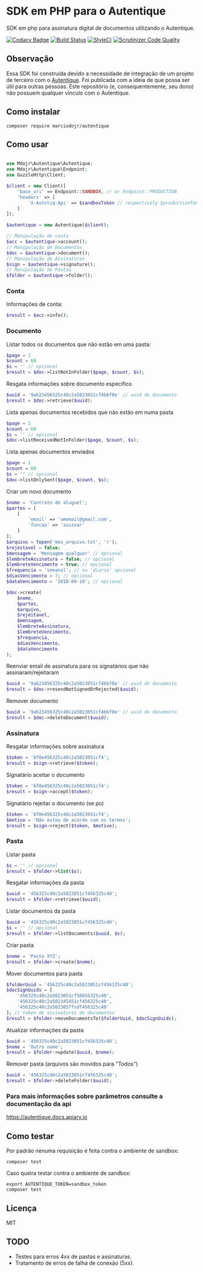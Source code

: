 # SDK em PHP para o Autentique
SDK em php para assinatura digital de documentos utilizando o Autentique.

[![Codacy Badge](https://api.codacy.com/project/badge/Grade/a0ab6c3ea7ae4b03991d85eb0b8ec533)](https://www.codacy.com/app/marciodojr/autentique?utm_source=github.com&amp;utm_medium=referral&amp;utm_content=marciodojr/autentique&amp;utm_campaign=Badge_Grade) [![Build Status](https://travis-ci.org/marciodojr/autentique.svg?branch=master)](https://travis-ci.org/marciodojr/autentique) [![StyleCI](https://github.styleci.io/repos/135076282/shield?branch=master)](https://github.styleci.io/repos/135076282) [![Scrutinizer Code Quality](https://scrutinizer-ci.com/g/marciodojr/autentique/badges/quality-score.png?b=master)](https://scrutinizer-ci.com/g/marciodojr/autentique/?branch=master)


## Observação

Essa SDK foi construída devido a necessidade de integração de um projeto de terceiro com o [Autentique](https://www.autentique.com.br/). Foi publicada com a ideia de que possa ser útil para outras pessoas. Este repositório (e, consequentemente, seu dono) não possuem qualquer vínculo com o Autentique.

## Como instalar
```
composer require marciodojr/autentique
```

## Como usar

```php

use Mdojr\Autentique\Autentique;
use Mdojr\Autentique\Endpoint;
use GuzzleHttp\Client;

$client = new Client([
    'base_uri' => Endpoint::SANDBOX, // or Endpoint::PRODUCTION
    'headers' => [
        'X-Autntiq-Api' => $sandboxToken // respectively $productionToken
    ]
]);

$autentique = new Autentique($client);

// Manipulação de conta
$acc = $autentique->account();
// Manipulação de Documentos
$doc = $autentique->document();
// Manipulação de Assinaturas
$sign = $autentique->signature();
// Manipulação de Pastas
$folder = $autentique->folder();

```

### Conta
Informações de conta:
```php
$result = $acc->info();
```
### Documento

Listar todos os documentos que não estão em uma pasta:
```php
$page = 1
$count = 60
$s = '' // opcional
$result = $doc->listNotInFolder($page, $count, $s);
```
Resgata informações sobre documento específico
```php
$uuid = '9ab23456325c40c2a5023051cf4bbf0e' // uuid do documento
$result = $doc->retrieve($uuid);
```
Lista apenas documentos recebidos que não estão em numa pasta
```php
$page = 1
$count = 60
$s = '' // opcional
$doc->listReceivedNotInFolder($page, $count, $s);
```
Lista apenas documentos enviados
```php
$page = 1
$count = 60
$s = '' // opcional
$doc->listOnlySent($page, $count, $s);
```
Criar um novo documento
```php
$nome = 'Contrato de aluguel';
$partes = [
    [
        'email' => 'umemail@gmail.com',
        'funcao' => 'assinar'
    ]
];
$arquivo = fopen('meu_arquivo.txt', 'r');
$rejeitavel = false;
$mensagem = 'Mensagem qualquer' // opcional
$lembreteAssinatura = false; // opcional
$lembreteVencimento = true; // opcional
$frequencia = 'semanal'; // ou 'diario' opcional
$diasVencimento = 7; // opcional
$dataVencimento = '2018-09-10'; // opcional

$doc->create(
    $nome,
    $partes,
    $arquivo,
    $rejeitavel,
    $mensagem,
    $lembreteAssinatura,
    $lembreteVencimento,
    $frequencia,
    $diasVencimento,
    $dataVencimento
);
```
Reenviar email de assinatura para os signatários que não assinaram/rejeitaram
```php
$uuid = '9ab23456325c40c2a5023051cf4bbf0e' // uuid do documento
$result = $doc->resendNotSignedOrRejected($uuid);
```

Remover documento
```php
$uuid = '9ab23456325c40c2a5023051cf4bbf0e' // uuid do documento
$result = $doc->deleteDocument($uuid);
```

### Assinatura
Resgatar informações sobre assinatura
```php
$token = 'bf0e456325c40c2a5023051cf4';
$result = $sign->retrieve($token);
```
Signatário aceitar o documento
```php
$token = 'bf0e456325c40c2a5023051cf4';
$result = $sign->accept($token);
```
Signatário rejeitar o documento (se po)
```php
$token = 'bf0e456325c40c2a5023051cf4';
$motivo = 'Não estou de acordo com os termos';
$result = $sign->reject($token, $motivo);
```

### Pasta
Listar pasta
```php
$s = '' // opcional
$result = $folder->list($s);
```
Resgatar informações da pasta
```php
$uuid = '456325c40c2a5023051cf456325c40';
$result = $folder->retrieve($uuid);
```
Listar documentos da pasta
```php
$uuid = '456325c40c2a5023051cf456325c40';
$s = '' // opcional
$result = $folder->listDocuments($uuid, $s);
```
Criar pasta
```php
$nome = 'Pasta XYZ';
$result = $folder->create($nome);
```
Mover documentos para pasta
```php
$folderUuid = '456325c40c2a5023051cf456325c40';
$docSignUuids = [
    '456325c40c2a5023051cf56656325c40',
    '456325c40c2a502345451cf456325c40',
    '456325c40c2a502305ffsdf456325c40'
]; // token de assinaturas de documentos
$result = $folder->moveDocumentsTo($folderUuid, $docSignUuids);
```
Atualizar informações da pasta
```php
$uuid = '456325c40c2a5023051cf456325c40';
$nome = 'Outro nome';
$result = $folder->update($uuid, $nome);
```
Remover pasta (arquivos são movidos para "Todos")
```php
$uuid = '456325c40c2a5023051cf456325c40';
$result = $folder->deleteFolder($uuid);
```

### Para mais informações sobre parâmetros consulte a documentação da api

https://autentique.docs.apiary.io


## Como testar

Por padrão nenuma requisição é feita contra o ambiente de sandbox:
```
composer test
```

Caso queira testar contra o ambiente de sandbox:
```
export AUTENTIQUE_TOKEN=sandbox_token
composer test
```

## Licença
MIT

## TODO

- Testes para erros 4xx de pastas e assinaturas.
- Tratamento de erros de falha de conexão (5xx).
